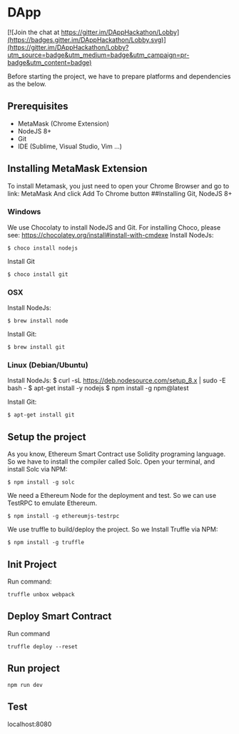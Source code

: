 # DApp

[![Join the chat at https://gitter.im/DAppHackathon/Lobby](https://badges.gitter.im/DAppHackathon/Lobby.svg)](https://gitter.im/DAppHackathon/Lobby?utm_source=badge&utm_medium=badge&utm_campaign=pr-badge&utm_content=badge)

Before starting the project, we have to prepare platforms and dependencies as the below.
## Prerequisites
- MetaMask (Chrome Extension)
- NodeJS 8+
- Git
- IDE (Sublime, Visual Studio, Vim ...)

## Installing MetaMask Extension
To install Metamask, you just need to open your Chrome Browser and go to link: MetaMask
And click Add To Chrome button
##Installing Git, NodeJS 8+
### Windows
We use Chocolaty to install NodeJS and Git. For installing Choco, please see: https://chocolatey.org/install#install-with-cmdexe 
Install NodeJs:
```
$ choco install nodejs
```


Install Git
```
$ choco install git
```


### OSX
Install NodeJs:
```
$ brew install node
```

Install Git:
```
$ brew install git
```


### Linux (Debian/Ubuntu)
Install NodeJs:
$ curl -sL https://deb.nodesource.com/setup_8.x | sudo -E bash -
$ apt-get install -y nodejs
$ npm install -g npm@latest


Install Git:
```
$ apt-get install git
```
## Setup the project
As you know, Ethereum Smart Contract use Solidity programing language. So we have to install the compiler called Solc.
Open your terminal, and install Solc via NPM:
```
$ npm install -g solc
```


We need a Ethereum Node for the deployment and test. So we can use TestRPC to emulate Ethereum.
```
$ npm install -g ethereumjs-testrpc
```


We use truffle to build/deploy the project. So we Install Truffle via NPM: 
```
$ npm install -g truffle
```

## Init Project
Run command:
```
truffle unbox webpack
```

## Deploy Smart Contract
Run command
```
truffle deploy --reset
```

## Run project
```
npm run dev
```

## Test
localhost:8080

